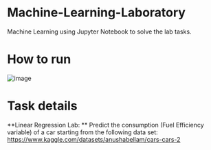 # Machine-Learning-Laboratory
Machine Learning using Jupyter Notebook to solve the lab tasks.

# How to run
![image](https://user-images.githubusercontent.com/72825756/197519913-6435e6d3-7e06-4264-a6ef-98e93375faf1.png)


# Task details

**Linear Regression Lab: ** Predict the consumption (Fuel Efficiency variable) of a car starting from the following data set: https://www.kaggle.com/datasets/anushabellam/cars-cars-2
